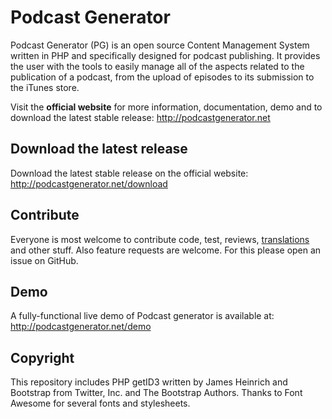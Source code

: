 # Podcast Generator

Podcast Generator (PG) is an open source Content Management System written in PHP and specifically designed for podcast publishing.
It provides the user with the tools to easily manage all of the aspects related to the publication of a podcast, from the upload of episodes to its submission to the iTunes store.

Visit the **official website** for more information, documentation, demo and to download the latest stable release:
http://podcastgenerator.net

## Download the latest release

Download the latest stable release on the official website:
http://podcastgenerator.net/download

## Contribute

Everyone is most welcome to contribute code, test, reviews, [translations](https://www.transifex.com/albertobeta/podcast-generator/) and other stuff.
Also feature requests are welcome.
For this please open an issue on GitHub.

## Demo

A fully-functional live demo of Podcast generator is available at:
http://podcastgenerator.net/demo

## Copyright

This repository includes PHP getID3 written by James Heinrich and Bootstrap from Twitter, Inc. and The Bootstrap Authors.
Thanks to Font Awesome for several fonts and stylesheets.
